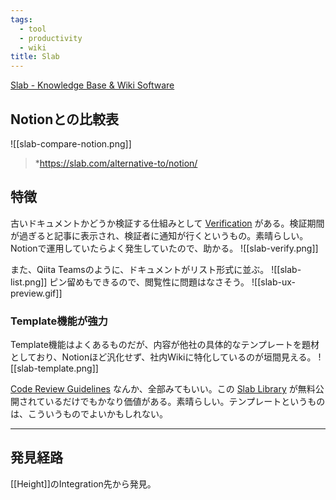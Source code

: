 ```yaml
---
tags:
  - tool
  - productivity
  - wiki
title: Slab
---
```

[Slab - Knowledge Base & Wiki Software](https://slab.com/)

## Notionとの比較表

![[slab-compare-notion.png]]
> *https://slab.com/alternative-to/notion/ 

## 特徴

古いドキュメントかどうか検証する仕組みとして [Verification](https://help.slab.com/en/articles/4136379-post-verification) がある。検証期間が過ぎると記事に表示され、検証者に通知が行くというもの。素晴らしい。Notionで運用していたらよく発生していたので、助かる。
![[slab-verify.png]]

また、Qiita Teamsのように、ドキュメントがリスト形式に並ぶ。
![[slab-list.png]]
ピン留めもできるので、閲覧性に問題はなさそう。
![[slab-ux-preview.gif]]

### **Template機能が強力**

Template機能はよくあるものだが、内容が他社の具体的なテンプレートを題材としており、Notionほど汎化せず、社内Wikiに特化しているのが垣間見える。
![[slab-template.png]]

[Code Review Guidelines](https://slab.com/library/code-review-guidelines/) なんか、全部みてもいい。この [Slab Library](https://slab.com/library/) が無料公開されているだけでもかなり価値がある。素晴らしい。テンプレートというものは、こういうものでよいかもしれない。


---

## **発見経路**

[[Height]]のIntegration先から発見。
